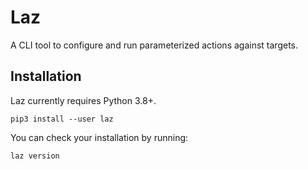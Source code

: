 # Laz

A CLI tool to configure and run parameterized actions against targets.

## Installation

Laz currently requires Python 3.8+.

```shell
pip3 install --user laz
```

You can check your installation by running:

```shell
laz version
```
